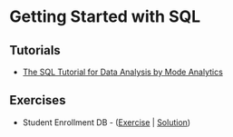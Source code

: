 # Getting Started with SQL

## Tutorials

* [The SQL Tutorial for Data Analysis by Mode Analytics](https://mode.com/sql-tutorial/introduction-to-sql/)

## Exercises

* Student Enrollment DB - ([Exercise](https://gist.github.com/onelharrison/6a3ba8fd328aa0753bec3994ba9e1277) | [Solution](https://gist.github.com/onelharrison/a143b26589b0ff0103a6158c39d0d390))
